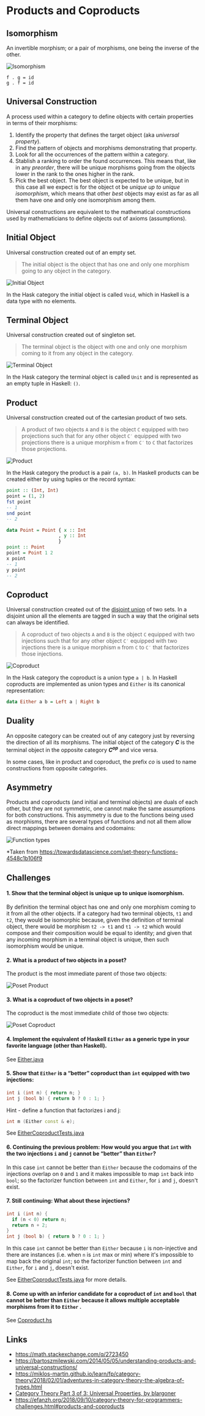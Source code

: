 Products and Coproducts
=======================

Isomorphism
-----------
An invertible morphism; or a pair of morphisms, one being the inverse of the other.

![Isomorphism](https://user-images.githubusercontent.com/7043153/117909156-b9b71c80-b2a7-11eb-94eb-94daf38ff59e.png)


    f . g = id
    g . f = id


Universal Construction
----------------------
A process used within a category to define objects with certain properties in terms of their morphisms:

1. Identify the property that defines the target object (aka *universal property*).
1. Find the pattern of objects and morphisms demonstrating that property.
1. Look for all the occurrences of the pattern within a category.
1. Stablish a ranking to order the found occurrences. This means that, like in any *preorder*, there will be unique morphisms going from the objects lower in the rank to the ones higher in the rank.
1. Pick the best object. The best object is expected to be unique, but in this case all we expect is for the object ot be *unique up to unique isomorphism*, which means that other *best* objects may exist as far as all them have one and only one isomorphism among them.

Universal constructions are equivalent to the mathematical constructions used by mathematicians to define objects out of axioms (assumptions).


Initial Object
--------------
Universal construction created out of an empty set.

> The initial object is the object that has one and only one morphism going to any object in the category.

![Initial Object](https://user-images.githubusercontent.com/7043153/117909225-d6535480-b2a7-11eb-80eb-93ad46603d89.png)

In the Hask category the initial object is called `Void`, which in Haskell is a data type with no elements.


Terminal Object
---------------
Universal construction created out of singleton set.

> The terminal object is the object with one and only one morphism coming to it from any object in the category.

![Terminal Object](https://user-images.githubusercontent.com/7043153/117909224-d6535480-b2a7-11eb-89f9-df8d216c7856.png)

In the Hask category the terminal object is called `Unit` and is represented as an empty tuple in Haskell: `()`.


Product
-------
Universal construction created out of the cartesian product of two sets.

> A product of two objects `A` and `B` is the object `C` equipped with two projections such that for any other object `C′` equipped with two projections there is a unique morphism `m` from `C′` to `C` that factorizes those projections.

![Product](https://user-images.githubusercontent.com/7043153/117909220-d5babe00-b2a7-11eb-8a61-26cfd7ec3a7e.png)

In the Hask category the product is a pair `(a, b)`. In Haskell products can be created either by using tuples or the record syntax:

```haskell
point :: (Int, Int)
point = (1, 2)
fst point
-- 1
snd point
-- 2

data Point = Point { x :: Int
                   , y :: Int
                   }
point :: Point
point = Point 1 2
x point
-- 1
y point
-- 2
```


Coproduct
---------
Universal construction created out of the [disjoint union](https://en.wikipedia.org/wiki/Disjoint_union) of two sets. In a disjoint union all the elements are tagged in such a way that the original sets can always be identified.

> A coproduct of two objects `A` and `B` is the object `C` equipped with two injections such that for any other object `C′` equipped with two injections there is a unique morphism `m` from `C` to `C′` that factorizes those injections.

![Coproduct](https://user-images.githubusercontent.com/7043153/117909221-d6535480-b2a7-11eb-8d3d-fcd0c0b5931f.png)

In the Hask category the coproduct is a union type `a | b`. In Haskell coproducts are implemented as union types and `Either` is its canonical representation:

```haskell
data Either a b = Left a | Right b
```


Duality
-------
An opposite category can be created out of any category just by reversing the direction of all its morphisms. The initial object of the category **_C_** is the terminal object in the opposite category **_C<sup>op</sup>_** and vice versa.

In some cases, like in product and coproduct, the prefix *co* is used to name constructions from opposite categories.


Asymmetry
---------
Products and coproducts (and initial and terminal objects) are duals of each other, but they are not symmetric, one cannot make the same assumptions for both constructions. This asymmetry is due to the functions being used as morphisms, there are several types of functions and not all them allow direct mappings between domains and codomains:

![Function types](https://miro.medium.com/max/700/1*Zs-NmMpwTjuNjO-fROaKJQ.png)

*Taken from https://towardsdatascience.com/set-theory-functions-4548c1b106f9


Challenges
----------
#### 1. Show that the terminal object is unique up to unique isomorphism.
By definition the terminal object has one and only one morphism coming to it from all the other objects. If a category had two terminal objects, `t1` and `t2`, they would be isomorphic because, given the definition of terminal object, there would be morphism `t2 -> t1` and `t1 -> t2` which would compose and their composition would be equal to identity; and given that any incoming morphism in a terminal object is unique, then such isomorphism would be unique.


#### 2. What is a product of two objects in a poset?
The product is the most immediate parent of those two objects:

![Poset Product](https://user-images.githubusercontent.com/7043153/117909222-d6535480-b2a7-11eb-9087-559592dac04d.png)


#### 3. What is a coproduct of two objects in a poset?
The coproduct is the most immediate child of those two objects:

![Poset Coproduct](https://user-images.githubusercontent.com/7043153/117909219-d5babe00-b2a7-11eb-9f08-f85586ac63c5.png)


#### 4. Implement the equivalent of Haskell `Either` as a generic type in your favorite language (other than Haskell).
See [Either.java](../java/src/test/java/org/krloxz/training/cattheory/coproduct/Either.java)


#### 5. Show that `Either` is a “better” coproduct than `int` equipped with two injections:
```c++
int i (int n) { return n; }
int j (bool b) { return b ? 0 : 1; }
```

Hint - define a function that factorizes i and j:
```c++
int m (Either const & e);
```

See [EitherCoproductTests.java](../java/src/test/java/org/krloxz/training/cattheory/coproduct/EitherCoproductTests.java)


#### 6. Continuing the previous problem: How would you argue that `int` with the two injections `i` and `j` cannot be “better” than `Either`?
In this case `int` cannot be better than `Either` because the codomains of the injections overlap on `0` and `1` and it makes impossible to map `int` back into `bool`; so the factorizer function between `int` and `Either`, for `i` and `j`, doesn't exist.


#### 7. Still continuing: What about these injections?
```c++
int i (int n) {
  if (n < 0) return n;
  return n + 2;
}
int j (bool b) { return b ? 0 : 1; }
```
In this case `int` cannot be better than `Either` because `i` is non-injective and there are instances (i.e. when `n` is `int` max or min) where it's impossible to map back the original `int`; so the factorizer function between `int` and `Either`, for `i` and `j`, doesn't exist.

See [EitherCoproductTests.java](../java/src/test/java/org/krloxz/training/cattheory/coproduct/EitherCoproductTests.java) for more details.


#### 8. Come up with an inferior candidate for a coproduct of `int` and `bool` that cannot be better than `Either` because it allows multiple acceptable morphisms from it to `Either` .

See [Coproduct.hs](../haskell/Coproduct.hs)


Links
-----
- https://math.stackexchange.com/q/2723450
- https://bartoszmilewski.com/2014/05/05/understanding-products-and-universal-constructions/
- https://miklos-martin.github.io/learn/fp/category-theory/2018/02/01/adventures-in-category-theory-the-algebra-of-types.html
- [Category Theory Part 3 of 3: Universal Properties, by blargoner](https://www.youtube.com/watch?v=bPvWEN8UGuo)
- https://efanzh.org/2018/09/10/category-theory-for-programmers-challenges.html#products-and-coproducts
